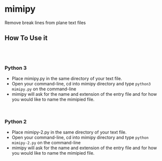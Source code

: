 # mimipy
Remove break lines from plane text files

<h2>How To Use it</h2><br><br>
<h3>Python 3</h3>
<ul>
<li>Place mimipy.py in the same directory of your text file.</li>
<li>Open your command-line, cd into mimipy directory and type <code>python3 mimipy.py</code> on the command-line
<li>mimipy will ask for the name and extension of the entry file and for how you would like to name the mimipied file.
</ul>
<br>
<h3>Python 2</h3>
<ul>
<li>Place mimipy-2.py in the same directory of your text file.</li>
<li>Open your command-line, cd into mimipy directory and type <code>python mimipy-2.py</code> on the command-line
<li>mimipy will ask for the name and extension of the entry file and for how you would like to name the mimipied file.
</ul>
